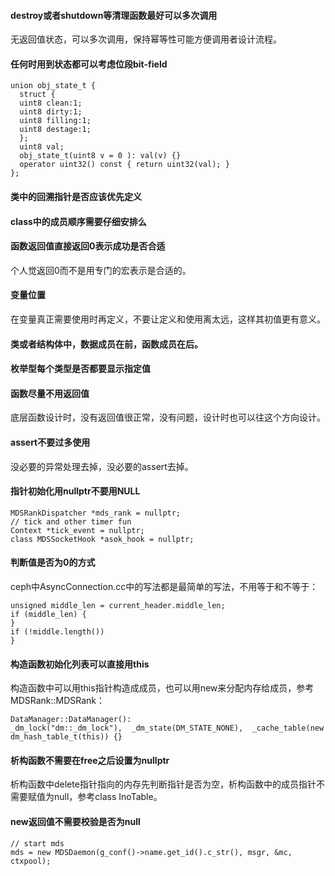 #### destroy或者shutdown等清理函数最好可以多次调用
无返回值状态，可以多次调用，保持幂等性可能方便调用者设计流程。

#### 任何时用到状态都可以考虑位段bit-field
```
union obj_state_t {
  struct {
  uint8 clean:1;
  uint8 dirty:1;
  uint8 filling:1;
  uint8 destage:1;
  };
  uint8 val;
  obj_state_t(uint8 v = 0 ): val(v) {}
  operator uint32() const { return uint32(val); }
};
```

#### 类中的回溯指针是否应该优先定义
#### class中的成员顺序需要仔细安排么
#### 函数返回值直接返回0表示成功是否合适
个人觉返回0而不是用专门的宏表示是合适的。

#### 变量位置
在变量真正需要使用时再定义，不要让定义和使用离太远，这样其初值更有意义。

#### 类或者结构体中，数据成员在前，函数成员在后。
#### 枚举型每个类型是否都要显示指定值
#### 函数尽量不用返回值
底层函数设计时，没有返回值很正常，没有问题，设计时也可以往这个方向设计。

#### assert不要过多使用 
没必要的异常处理去掉，没必要的assert去掉。

#### 指针初始化用nullptr不要用NULL
```
MDSRankDispatcher *mds_rank = nullptr;
// tick and other timer fun
Context *tick_event = nullptr;
class MDSSocketHook *asok_hook = nullptr;
```

#### 判断值是否为0的方式
ceph中AsyncConnection.cc中的写法都是最简单的写法，不用等于和不等于：
```
unsigned middle_len = current_header.middle_len;
if (middle_len) {
}
if (!middle.length())
}
```

#### 构造函数初始化列表可以直接用this
构造函数中可以用this指针构造成成员，也可以用new来分配内存给成员，参考MDSRank::MDSRank：
```
DataManager::DataManager():
_dm_lock("dm::_dm_lock"),  _dm_state(DM_STATE_NONE),  _cache_table(new dm_hash_table_t(this)) {}
```

#### 析构函数不需要在free之后设置为nullptr
析构函数中delete指针指向的内存先判断指针是否为空，析构函数中的成员指针不需要赋值为null，参考class InoTable。

#### new返回值不需要校验是否为null
```
// start mds
mds = new MDSDaemon(g_conf()->name.get_id().c_str(), msgr, &mc, ctxpool);
```
